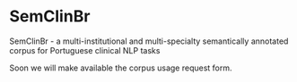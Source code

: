 # SemClinBr
SemClinBr - a multi-institutional and multi-specialty semantically annotated corpus for Portuguese clinical NLP tasks

Soon we will make available the corpus usage request form.
